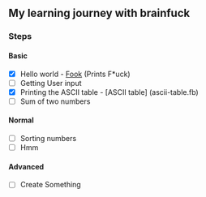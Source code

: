 ## My learning journey with brainfuck


### Steps

#### Basic
- [X] Hello world - [Fook](fook.fb) (Prints F*uck)
- [ ] Getting User input
- [X] Printing the ASCII table - [ASCII table] (ascii-table.fb)
- [ ] Sum of two numbers

#### Normal
- [ ] Sorting numbers
- [ ] Hmm

#### Advanced 
- [ ] Create Something 